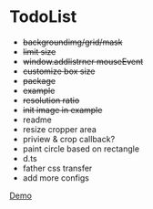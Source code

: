 # TodoList
- ~~backgroundimg/grid/mask~~
- ~~limit size~~
- ~~window.addlistrner mouseEvent~~
- ~~customize box size~~
- ~~package~~
- ~~example~~
- ~~resolution ratio~~
- ~~init image in example~~
- readme
- resize cropper area
- priview & crop callback?
- paint circle based on rectangle
- d.ts
- father css transfer
- add more configs


[Demo](https://stackblitz.com/edit/react-ts-cdfjzd)